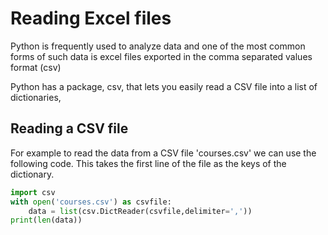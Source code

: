 # Reading Excel files
Python is frequently used to analyze data and one of the most common forms of such data is excel files exported in the
comma separated values format (csv)

Python has a package, csv,  that lets you easily read a CSV file into a list of dictionaries,

## Reading a CSV file
For example to read the data from a CSV file 'courses.csv'
we can use the following code. This takes the first line of the
file as the keys of the dictionary.
``` python
import csv
with open('courses.csv') as csvfile:
    data = list(csv.DictReader(csvfile,delimiter=','))
print(len(data))
```
